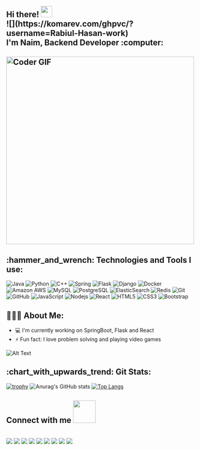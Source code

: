 
<h2 align="left">
 <abc>
  <br>Hi there! <img src="https://user-images.githubusercontent.com/42378118/110234147-e3259600-7f4e-11eb-95be-0c4047144dea.gif" width="30"><br>
  ![](https://komarev.com/ghpvc/?username=Rabiul-Hasan-work)
  <br> I'm Naim, Backend Developer :computer:<br>
  <br>
    <img src="https://media.giphy.com/media/qgQUggAC3Pfv687qPC/giphy.gif" alt="Coder GIF" width="500">
 </abc>
</h2> 
<h2 align="left">:hammer_and_wrench: Technologies and Tools I use:</h2>

![Java](https://img.shields.io/badge/-java-E34A86?style=flat-square&logo=java)
![Python](https://img.shields.io/badge/-Python-black?style=flat-square&logo=Python)
![C++](https://img.shields.io/badge/-C++-00599C?style=flat-square&logo=c)
![Spring](https://img.shields.io/badge/Spring-6DB33F?style=flat-square&logo=spring&logoColor=white)
![Flask](https://img.shields.io/badge/Flask-000000?style=flat-square&logo=flask)
![Django](https://img.shields.io/badge/Django-092E20?style=flat-square&logo=django)
![Docker](https://img.shields.io/badge/-Docker-black?style=flat-square&logo=docker)
![Amazon AWS](https://img.shields.io/badge/Amazon%20AWS-232F3E?style=flat-square&logo=amazon-aws)
![MySQL](https://img.shields.io/badge/-MySQL-black?style=flat-square&logo=mysql)
![PostgreSQL](https://img.shields.io/badge/-PostgreSQL-336791?style=flat-square&logo=postgresql)
![ElasticSearch](https://img.shields.io/badge/-ElasticSearch-005571?style=flat-square&logo=elasticsearch)
![Redis](https://img.shields.io/badge/-Redis-black?style=flat-square&logo=Redis)
![Git](https://img.shields.io/badge/-Git-black?style=flat-square&logo=git)
![GitHub](https://img.shields.io/badge/-GitHub-181717?style=flat-square&logo=github)
![JavaScript](https://img.shields.io/badge/-JavaScript-black?style=flat-square&logo=javascript)
![Nodejs](https://img.shields.io/badge/-Nodejs-black?style=flat-square&logo=Node.js)
![React](https://img.shields.io/badge/-React-black?style=flat-square&logo=react)
![HTML5](https://img.shields.io/badge/-HTML5-E34F26?style=flat-square&logo=html5&logoColor=white)
![CSS3](https://img.shields.io/badge/-CSS3-1572B6?style=flat-square&logo=css3)
![Bootstrap](https://img.shields.io/badge/-Bootstrap-563D7C?style=flat-square&logo=bootstrap)



<h2 align="left">👨🏻‍💻 About Me:</h2>

- :computer: I'm currently working on SpringBoot, Flask and React
- :zap: Fun fact: I love problem solving and playing video games<br>

![Alt Text](https://media.giphy.com/media/JKHVVuIwtt3Xhb3SjV/giphy.gif)


<h2 align="left">:chart_with_upwards_trend: Git Stats:</h2>

[![trophy](https://github-profile-trophy.vercel.app/?username=Rabiul-Hasan-work&theme=radical)](https://github.com/ryo-ma/github-profile-trophy)
![Anurag's GitHub stats](https://github-readme-stats.vercel.app/api?username=Rabiul-Hasan-work&show_icons=true&theme=radical)
[![Top Langs](https://github-readme-stats.vercel.app/api/top-langs/?username=Rabiul-Hasan-work&layout=compact&theme=radical)](https://github.com/anuraghazra/github-readme-stats)


## Connect with me <img src="https://media.giphy.com/media/LnQjpWaON8nhr21vNW/giphy.gif" width="60">
<br>
<a href=""><img src="https://img.shields.io/badge/Twitter-1DA1F2?style=for-the-badge&logo=twitter&logoColor=white"></a>
<a href=""><img src="https://img.shields.io/badge/LinkedIn-0077B5?style=for-the-badge&logo=linkedin&logoColor=white"></a>
<a href=""><img src="	https://img.shields.io/badge/Reddit-FF4500?style=for-the-badge&logo=reddit&logoColor=white"></a>
<a href=""><img src="https://img.shields.io/badge/Gmail-D14836?style=for-the-badge&logo=gmail&logoColor=white"></a>
<a href=""><img src="https://img.shields.io/badge/Steam-000000?style=for-the-badge&logo=steam&logoColor=white"></a>
<a href=""><img src="https://img.shields.io/badge/Spotify-1ED760?&style=for-the-badge&logo=spotify&logoColor=white"></a>
<a href=""><img src="https://img.shields.io/badge/Facebook-1877F2?style=for-the-badge&logo=facebook&logoColor=white"></a>
<a href=""><img src="https://img.shields.io/badge/Discord-7289DA?style=for-the-badge&logo=discord&logoColor=white"></a>
<a href=""><img src="https://img.shields.io/badge/WhatsApp-25D366?style=for-the-badge&logo=whatsapp&logoColor=white"></a>


<br><br>


